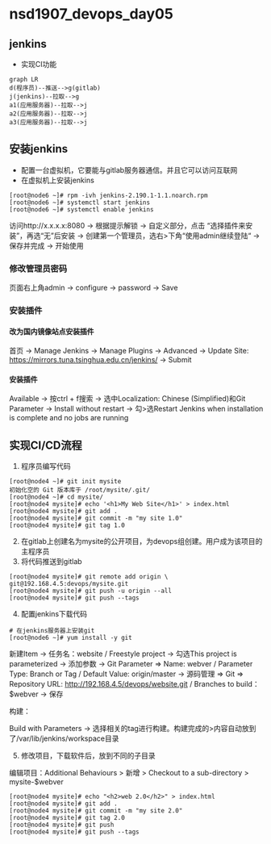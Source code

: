 # nsd1907_devops_day05

## jenkins

- 实现CI功能

```mermaid
graph LR
d(程序员)--推送-->g(gitlab)
j(jenkins)--拉取-->g
a1(应用服务器)--拉取-->j
a2(应用服务器)--拉取-->j
a3(应用服务器)--拉取-->j
```

## 安装jenkins

- 配置一台虚拟机，它要能与gitlab服务器通信。并且它可以访问互联网
- 在虚拟机上安装jenkins

```shell
[root@node6 ~]# rpm -ivh jenkins-2.190.1-1.1.noarch.rpm 
[root@node6 ~]# systemctl start jenkins
[root@node6 ~]# systemctl enable jenkins
```

访问http://x.x.x.x:8080 -> 根据提示解锁 -> 自定义部分，点击
“选择插件来安装”，再选“无”后安装 -> 创建第一个管理员，选右>下角“使用admin继续登陆“ -> 保存并完成 -> 开始使用

### 修改管理员密码

页面右上角admin -> configure -> password -> Save

### 安装插件

#### 改为国内镜像站点安装插件

首页 -> Manage Jenkins -> Manage Plugins -> Advanced -> Update Site: https://mirrors.tuna.tsinghua.edu.cn/jenkins/ -> Submit

#### 安装插件

Available -> 按ctrl + f搜索 -> 选中Localization: Chinese (Simplified)和Git Parameter -> Install without restart -> 勾>选Restart Jenkins when installation is complete and no jobs are running

## 实现CI/CD流程

1. 程序员编写代码

```shell
[root@node4 ~]# git init mysite
初始化空的 Git 版本库于 /root/mysite/.git/
[root@node4 ~]# cd mysite/
[root@node4 mysite]# echo '<h1>My Web Site</h1>' > index.html
[root@node4 mysite]# git add .
[root@node4 mysite]# git commit -m "my site 1.0"
[root@node4 mysite]# git tag 1.0
```

2. 在gitlab上创建名为mysite的公开项目，为devops组创建。用户成为该项目的主程序员
3. 将代码推送到gitlab

```shell
[root@node4 mysite]# git remote add origin \
git@192.168.4.5:devops/mysite.git
[root@node4 mysite]# git push -u origin --all
[root@node4 mysite]# git push --tags
```

4. 配置jenkins下载代码

```shell
# 在jenkins服务器上安装git
[root@node6 ~]# yum install -y git
```

新建Item -> 任务名：website / Freestyle project -> 勾选This project is parameterized -> 添加参数 -> Git Parameter => Name: webver / Parameter Type: Branch or Tag  / Default Value: origin/master -> 源码管理 => Git => Repository URL: http://192.168.4.5/devops/website.git / Branches to build：$webver -> 保存

构建：

Build with Parameters -> 选择相关的tag进行构建。构建完成的>内容自动放到了/var/lib/jenkins/workspace目录

5. 修改项目，下载软件后，放到不同的子目录

编辑项目：Additional Behaviours > 新增 > Checkout to a sub-directory > mysite-$webver

```shell
[root@node4 mysite]# echo "<h2>web 2.0</h2>" > index.html 
[root@node4 mysite]# git add .
[root@node4 mysite]# git commit -m "my site 2.0"
[root@node4 mysite]# git tag 2.0
[root@node4 mysite]# git push
[root@node4 mysite]# git push --tags
```







